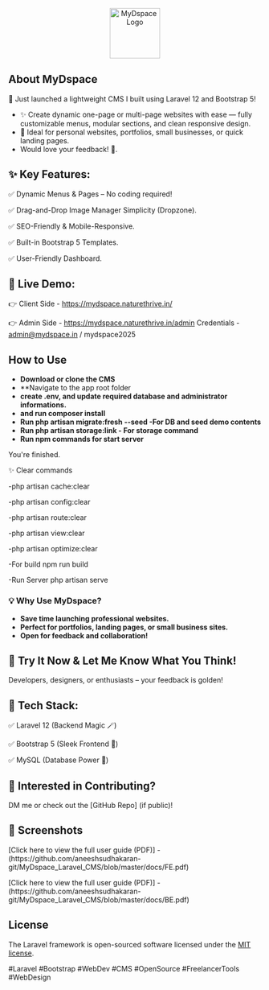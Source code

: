 <p align="center"><a href="https://laravel.com" target="_blank"><img src="https://mydspace.naturethrive.in/demo/logo.png" width="100" alt="MyDspace Logo"></a></p>


## About MyDspace

🚀 Just launched a lightweight CMS I built using Laravel 12 and Bootstrap 5!


- ✨ Create dynamic one-page or multi-page websites with ease — fully customizable menus, modular sections, and clean responsive design.
- 🔧 Ideal for personal websites, portfolios, small businesses, or quick landing pages.
- Would love your feedback! 💬.


## ✨ Key Features:

✅ Dynamic Menus & Pages – No coding required!

✅ Drag-and-Drop Image Manager Simplicity (Dropzone).

✅ SEO-Friendly & Mobile-Responsive.

✅ Built-in Bootstrap 5 Templates.

✅ User-Friendly Dashboard.


## 🔗 Live Demo:

👉 Client Side -  https://mydspace.naturethrive.in/

👉 Admin Side -  https://mydspace.naturethrive.in/admin
   Credentials -  admin@mydspace.in / mydspace2025


## How to Use

- **Download or clone the CMS**
- **Navigate to the app root folder 
- **create .env, and update required database and administrator informations.**
- **and run composer install**
- **Run php artisan migrate:fresh --seed -For DB and seed demo contents**
- **Run php artisan storage:link - For storage command**
- **Run  npm commands for start server**

You're finished.

✨ Clear commands

-php artisan cache:clear

-php artisan config:clear

-php artisan route:clear

-php artisan view:clear

-php artisan optimize:clear

-For build
 npm run build
 
-Run Server
 php artisan serve

### 💡 Why Use MyDspace?

- **Save time launching professional websites.**
- **Perfect for portfolios, landing pages, or small business sites.**
- **Open for feedback and collaboration!**


## 📢 Try It Now & Let Me Know What You Think!

Developers, designers, or enthusiasts – your feedback is golden!


## 🔧 Tech Stack:

✅ Laravel 12 (Backend Magic 🪄)

✅ Bootstrap 5 (Sleek Frontend 🎨)

✅ MySQL (Database Power 💾)


## 📩 Interested in Contributing?

DM me or check out the [GitHub Repo] (if public)!


## 📸 Screenshots

<p align="left">
  [Click here to view the full user guide (PDF)]
  -(https://github.com/aneeshsudhakaran-git/MyDspace_Laravel_CMS/blob/master/docs/FE.pdf)
</p>

<p align="left">
  [Click here to view the full user guide (PDF)]
  -(https://github.com/aneeshsudhakaran-git/MyDspace_Laravel_CMS/blob/master/docs/BE.pdf)
</p>



## License

The Laravel framework is open-sourced software licensed under the [MIT license](https://opensource.org/licenses/MIT).


#Laravel #Bootstrap #WebDev #CMS #OpenSource #FreelancerTools #WebDesign


